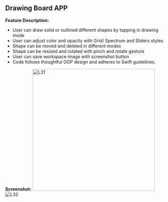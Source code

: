 ## Drawing Board APP


**Feature Description:**
- User can draw solid or outlined different shapes by tapping in drawing mode
- User can adjust color and opacity with Grid/ Spectrum and Sliders styles
- Shape can be moved and deleted in different modes
- Shape can be resized and rotated with pinch and rotate gesture
- User can save workspace image with screenshot button
- Code follows thoughtful OOP design and adheres to Swift guidelines.

**Screenshot:**
<img width="390" alt="L31" src="https://user-images.githubusercontent.com/71271157/223589062-48242fa9-68fd-48dd-935f-252176373595.png">
![L32](https://user-images.githubusercontent.com/71271157/223589074-fe344176-952f-47fe-a3e6-df5a24e49a52.png)
